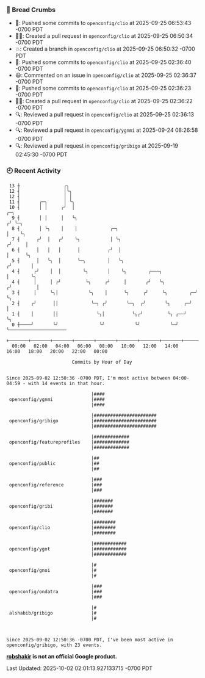 ### 🍞 Bread Crumbs

 * 🚢: Pushed some commits to `openconfig/clio` at 2025-09-25 06:53:43 -0700 PDT
 * ✍🏼: Created a pull request in `openconfig/clio` at 2025-09-25 06:50:34 -0700 PDT
 * 💥: Created a branch in `openconfig/clio` at 2025-09-25 06:50:32 -0700 PDT
 * 🚢: Pushed some commits to `openconfig/clio` at 2025-09-25 02:36:40 -0700 PDT
 * 😃: Commented on an issue in `openconfig/clio` at 2025-09-25 02:36:37 -0700 PDT
 * 🚢: Pushed some commits to `openconfig/clio` at 2025-09-25 02:36:23 -0700 PDT
 * ✍🏼: Created a pull request in `openconfig/clio` at 2025-09-25 02:36:22 -0700 PDT
 * 🔍: Reviewed a pull request in  `openconfig/clio` at 2025-09-25 02:36:13 -0700 PDT
 * 🔍: Reviewed a pull request in  `openconfig/ygnmi` at 2025-09-24 08:26:58 -0700 PDT
 * 🔍: Reviewed a pull request in  `openconfig/gribigo` at 2025-09-19 02:45:30 -0700 PDT

### 🕘 Recent Activity
```
 13 ┼                ╭╮
 12 ┤                │╰╮
 12 ┤                │ │
 11 ┤       ╭─╮      │ ╰╮
 10 ┤       │ │     ╭╯  │                                                ╭─╮
  9 ┤       │ │     │   ╰╮                                              ╭╯ ╰─╮
  8 ┤       │ ╰╮    │    │            ╭─╮                               │    ╰╮
  7 ┤      ╭╯  │   ╭╯    ╰╮           │ ╰╮                             ╭╯     │
  6 ┤      │   │   │      │          ╭╯  │                             │      ╰╮
  5 ┤      │   ╰╮  │      ╰─╮        │   ╰╮                           ╭╯       │
  4 ┤     ╭╯    │  │        ╰╮       │    ╰╮        ╭───╮             │        ╰╮
  4 ┤     │     │ ╭╯         ╰╮     ╭╯     │       ╭╯   ╰╮           ╭╯         │
  3 ┤     │     ╰╮│           ╰╮    │      ╰╮     ╭╯     ╰╮        ╭─╯          ╰╮
  2 ┤    ╭╯      ││            ╰─╮ ╭╯       ╰─╮  ╭╯       ╰╮     ╭─╯             │
  1 ┤    │       ││              ╰╮│          ╰╮╭╯         ╰╮ ╭──╯               ╰╮
  0 ┼────╯       ╰╯               ╰╯           ╰╯           ╰─╯                   ╰─────────────────────
    +───────+───────+───────+───────+───────+───────+───────+───────+───────+───────+───────+───────+────
  00:00   02:00   04:00   06:00   08:00   10:00   12:00   14:00   16:00   18:00   20:00   22:00   00:00   

						Commits by Hour of Day


Since 2025-09-02 12:50:36 -0700 PDT, I'm most active between 04:00-04:59 - with 14 events in that hour.

```



```
                               |####
 openconfig/ygnmi              |####
                               |####

                               |#######################
 openconfig/gribigo            |#######################
                               |#######################

                               |#############
 openconfig/featureprofiles    |#############
                               |#############

                               |##
 openconfig/public             |##
                               |##

                               |###
 openconfig/reference          |###
                               |###

                               |#######
 openconfig/gribi              |#######
                               |#######

                               |########
 openconfig/clio               |########
                               |########

                               |############
 openconfig/ygot               |############
                               |############

                               |#
 openconfig/gnoi               |#
                               |#

                               |###
 openconfig/ondatra            |###
                               |###

                               |#
 alshabib/gribigo              |#
                               |#



Since 2025-09-02 12:50:36 -0700 PDT, I've been most active in openconfig/gribigo, with 23 events.

```
**[robshakir](mailto:robjs@google.com) is not an official Google product.**  


Last Updated: 2025-10-02 02:01:13.927133715 -0700 PDT
